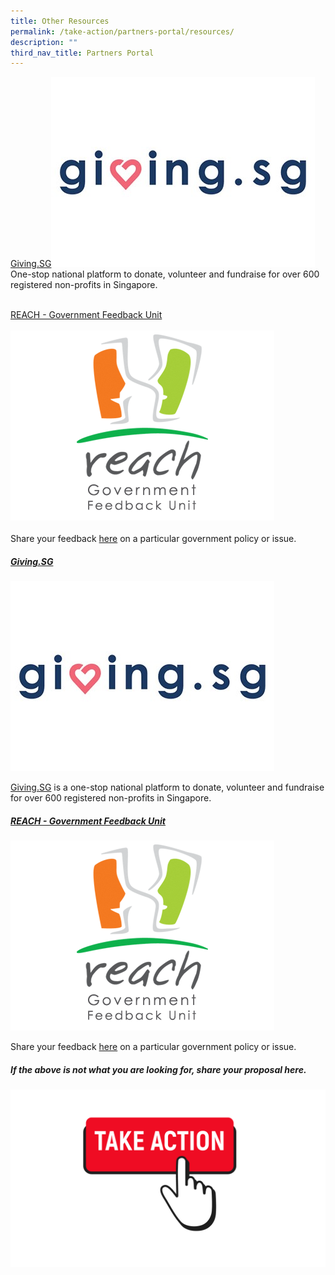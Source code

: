```yaml
---
title: Other Resources
permalink: /take-action/partners-portal/resources/
description: ""
third_nav_title: Partners Portal
---
```

[Giving.SG](https://www.giving.sg)![](/images/Opportunities/giving-sg-logo_422x304.jpg)One-stop national platform to donate, volunteer and fundraise for over 600 registered non-profits in Singapore. 


<br> [REACH - Government Feedback Unit](https://www.reach.gov.sg/About-Us/Contact-Us/Feedback-Form)<br><br>![](/images/Opportunities/reach%20logo_422x304%20.png)<br> <br>Share your feedback [here](https://www.reach.gov.sg/About-Us/Contact-Us/Feedback-Form) on a particular government policy or issue.





##### [Giving.SG](https://www.giving.sg)

[![](/images/Opportunities/giving-sg-logo_422x304.jpg)](https://www.giving.sg) 

[Giving.SG](https://www.giving.sg) is a one-stop national platform to donate, volunteer and fundraise for over 600 registered non-profits in Singapore.


##### [REACH - Government Feedback Unit](https://www.reach.gov.sg/About-Us/Contact-Us/Feedback-Form)

[![](/images/Opportunities/reach%20logo_422x304%20.png)](https://reach.gov.sg/About-Us/Contact-Us/Feedback-Form) 

Share your feedback [here](https://www.reach.gov.sg/About-Us/Contact-Us/Feedback-Form) on a particular government policy or issue.




##### If the above is not what you are looking for, share your proposal here.

[![](/images/take%20action.png)](https://go.gov.sg/takeactiontoday)
